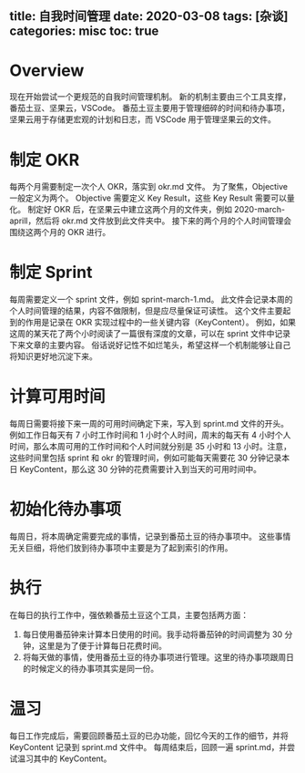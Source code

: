 title: 自我时间管理
date: 2020-03-08
tags: [杂谈]
categories: misc
toc: true
---

# Overview

现在开始尝试一个更规范的自我时间管理机制。
新的机制主要由三个工具支撑，番茄土豆、坚果云，VSCode。
番茄土豆主要用于管理细碎的时间和待办事项，坚果云用于存储更宏观的计划和日志，而 VSCode 用于管理坚果云的文件。

# 制定 OKR

每两个月需要制定一次个人 OKR，落实到 okr.md 文件。
为了聚焦，Objective 一般定义为两个。
Objective 需要定义 Key Result，这些 Key Result 需要可以量化。
制定好 OKR 后，在坚果云中建立这两个月的文件夹，例如 2020-march-aprill，然后将 okr.md 文件放到此文件夹中。
接下来的两个月的个人时间管理会围绕这两个月的 OKR 进行。

# 制定 Sprint

每周需要定义一个 sprint 文件，例如 sprint-march-1.md。
此文件会记录本周的个人时间管理的结果，内容不做限制，但是应尽量保证可读性。
这个文件主要起到的作用是记录在 OKR 实现过程中的一些关键内容（KeyContent）。
例如，如果这周的某天花了两个小时阅读了一篇很有深度的文章，可以在 sprint 文件中记录下来文章的主要内容。
俗话说好记性不如烂笔头，希望这样一个机制能够让自己将知识更好地沉淀下来。

# 计算可用时间

每周日需要将接下来一周的可用时间确定下来，写入到 sprint.md 文件的开头。
例如工作日每天有 7 小时工作时间和 1 小时个人时间，周末的每天有 4 小时个人时间，那么本周可用的工作时间和个人时间就分别是 35 小时和 13 小时。注意，这些时间里包括 sprint 和 okr 的管理时间，例如可能每天需要花 30 分钟记录本日 KeyContent，那么这 30 分钟的花费需要计入到当天的可用时间中。

# 初始化待办事项

每周日，将本周确定需要完成的事情，记录到番茄土豆的待办事项中。
这些事情无关巨细，将他们放到待办事项中主要是为了起到索引的作用。

# 执行

在每日的执行工作中，强依赖番茄土豆这个工具，主要包括两方面：
1. 每日使用番茄钟来计算本日使用的时间。我手动将番茄钟的时间调整为 30 分钟，这里是为了便于计算每日花费时间。
2. 将每天做的事情，使用番茄土豆的待办事项进行管理。这里的待办事项跟周日的时候定义的待办事项其实是同一份。

# 温习

每日工作完成后，需要回顾番茄土豆的已办功能，回忆今天的工作的细节，并将 KeyContent 记录到 sprint.md 文件中。
每周结束后，回顾一遍 sprint.md，并尝试温习其中的 KeyContent。